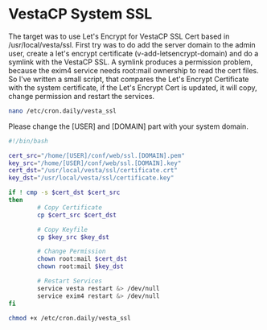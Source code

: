 # VestaCP System SSL
The target was to use Let's Encrypt for VestaCP SSL Cert based in /usr/local/vesta/ssl. First try was to do add the server domain to the admin user, create a let's encrypt certificate (v-add-letsencrypt-domain) and do a symlink with the VestaCP SSL. A symlink produces a permission problem, because the exim4 service needs root:mail ownership to read the cert files. So I've written a small script, that compares the Let's Encrypt Certificate with the system certificate, if the Let's Encrypt Cert is updated, it will copy, change permission and restart the services.

```bash
nano /etc/cron.daily/vesta_ssl
```
Please change the [USER] and [DOMAIN] part with your system domain.
```bash
#!/bin/bash

cert_src="/home/[USER]/conf/web/ssl.[DOMAIN].pem"
key_src="/home/[USER]/conf/web/ssl.[DOMAIN].key"
cert_dst="/usr/local/vesta/ssl/certificate.crt"
key_dst="/usr/local/vesta/ssl/certificate.key"

if ! cmp -s $cert_dst $cert_src
then
        # Copy Certificate
        cp $cert_src $cert_dst

        # Copy Keyfile
        cp $key_src $key_dst

        # Change Permission
        chown root:mail $cert_dst
        chown root:mail $key_dst

        # Restart Services
        service vesta restart &> /dev/null
        service exim4 restart &> /dev/null
fi
```

```bash
chmod +x /etc/cron.daily/vesta_ssl
```